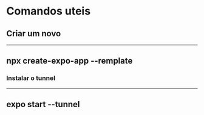 # Comandos uteis
## Criar um novo 

---
npx create-expo-app --remplate
---

### Instalar o tunnel

---
expo start --tunnel
---

